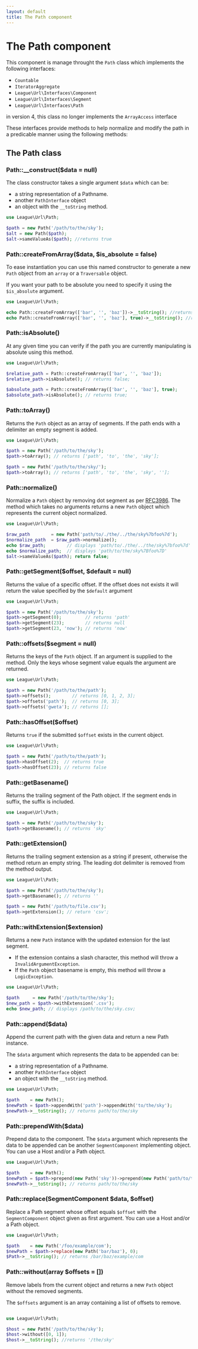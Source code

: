 ```yaml
---
layout: default
title: The Path component
---
```


# The Path component

This component is manage throught the `Path` class which implements the following interfaces:

- `Countable`
- `IteratorAggregate`
- `League\Url\Interfaces\Component`
- `League\Url\Interfaces\Segment`
- `League\Url\Interfaces\Path`

<p class="message-warning">in version 4, this class no longer implements the <code>ArrayAccess</code> interface</p>

These interfaces provide methods to help normalize and modify the path in a predicable manner using the following methods:

## The Path class

### Path::__construct($data = null)

The class constructor takes a single argument `$data` which can be:

- a string representation of a Pathname.
- another `PathInterface` object
- an object with the `__toString` method.

~~~php
use League\Url\Path;

$path = new Path('/path/to/the/sky');
$alt = new Path($path);
$alt->sameValueAs($path); //returns true
~~~

### Path::createFromArray($data, $is_absolute = false)

To ease instantiation you can use this named constructor to generate a new `Path` object from an `array` or a `Traversable` object.

If you want your path to be absolute you need to specify it using the `$is_absolute` argument.

~~~php
use League\Url\Path;

echo Path::createFromArray(['bar', '', 'baz'])->__toString(); //returns 'bar//baz'
echo Path::createFromArray(['bar', '', 'baz'], true)->__toString(); //returns '/bar//baz'
~~~

### Path::isAbsolute()

At any given time you can verify if the path you are currently manipulating is absolute using this method.

~~~php
use League\Url\Path;

$relative_path = Path::createFromArray(['bar', '', 'baz']);
$relative_path->isAbsolute(); // returns false;

$absolute_path = Path::createFromArray(['bar', '', 'baz'], true);
$absolute_path->isAbsolute(); // returns true;
~~~

### Path::toArray()

Returns the `Path` object as an array of segments. If the path ends with a delimiter an empty segment is added.

~~~php
use League\Url\Path;

$path = new Path('/path/to/the/sky');
$path->toArray(); // returns ['path', 'to', 'the', 'sky'];

$path = new Path('/path/to/the/sky/');
$path->toArray(); // returns ['path', 'to', 'the', 'sky', ''];
~~~

### Path::normalize()

Normalize a `Path` object by removing dot segment as per [RFC3986](https://tools.ietf.org/html/rfc3986#section-6). The method which takes no arguments returns a new `Path` object which represents the current object normalized.

~~~php
use League\Url\Path;

$raw_path        = new Path('path/to/./the/../the/sky%7bfoo%7d');
$normalize_path  = $raw_path->normalize();
echo $raw_path;        // displays 'path/to/./the/../the/sky%7bfoo%7d'
echo $normalize_path;  // displays 'path/to/the/sky%7Bfoo%7D'
$alt->sameValueAs($path); return false;
~~~

### Path::getSegment($offset, $default = null)

Returns the value of a specific offset. If the offset does not exists it will return the value specified by the `$default` argument

~~~php
use League\Url\Path;

$path = new Path('/path/to/the/sky');
$path->getSegment(0);         // returns 'path'
$path->getSegment(23);        // returns null
$path->getSegment(23, 'now'); // returns 'now'
~~~

### Path::offsets($segment = null)

Returns the keys of the `Path` object. If an argument is supplied to the method. Only the keys whose segment value equals the argument are returned.

~~~php
use League\Url\Path;

$path = new Path('/path/to/the/path');
$path->offsets();        // returns [0, 1, 2, 3];
$path->offsets('path');  // returns [0, 3];
$path->offsets('gweta'); // returns [];
~~~

### Path::hasOffset($offset)

Returns `true` if the submitted `$offset` exists in the current object.

~~~php
use League\Url\Path;

$path = new Path('/path/to/the/path');
$path->hasOffset(2);  // returns true
$path->hasOffset(23); // returns false
~~~

### Path::getBasename()

Returns the trailing segment of the Path object. If the segment ends in suffix, the suffix is included.

~~~php
use League\Url\Path;

$path = new Path('/path/to/the/sky');
$path->getBasename(); // returns 'sky'
~~~

### Path::getExtension()

Returns the trailing segment extension as a string if present, otherwise the method return an empty string. The leading dot delimiter is removed from the method output.

~~~php
use League\Url\Path;

$path = new Path('/path/to/the/sky');
$path->getBasename(); // returns ''

$path = new Path('/path/to/file.csv');
$path->getExtension(); // return 'csv';
~~~

### Path::withExtension($extension)

Returns a new `Path` instance with the updated extension for the last segment.

- If the extension contains a slash character, this method will throw a `InvalidArgumentException`.
- If the `Path` object basename is empty, this method will throw a `LogicException`.

~~~php
use League\Url\Path;

$path     = new Path('/path/to/the/sky');
$new_path = $path->withExtension('.csv');
echo $new_path; // displays /path/to/the/sky.csv;
~~~

### Path::append($data)

Append the current path with the given data and return a new Path instance.

The `$data` argument which represents the data to be appended can be:

- a string representation of a Pathname.
- another `PathInterface` object
- an object with the `__toString` method.

~~~php
use League\Url\Path;

$path    = new Path();
$newPath = $path->appendWith('path')->appendWith('to/the/sky');
$newPath->__toString(); // returns path/to/the/sky
~~~

### Path::prependWith($data)

Prepend data to the component. The `$data` argument which represents the data to be appended can be another `SegmentComponent` implementing object. You can use a Host and/or a Path object.

~~~php
use League\Url\Path;

$path    = new Path();
$newPath = $path->prepend(new Path('sky'))->prepend(new Path('path/to/the'));
$newPath->__toString(); // returns path/to/the/sky
~~~

### Path::replace(SegmentComponent $data, $offset)

Replace a Path segment whose offset equals `$offset` with the `SegmentComponent` object given as first argument. You can use a Host and/or a Path object.

~~~php
use League\Url\Path;

$path    = new Path('/foo/example/com');
$newPath = $path->replace(new Path('bar/baz'), 0);
$Path->__toString(); // returns /bar/baz/example/com
~~~

### Path::without(array $offsets = [])

Remove labels from the current object and returns a new `Path` object without the removed segments.

The `$offsets` argument is an array containing a list of offsets to remove.

~~~php

use League\Url\Path;

$host = new Path('/path/to/the/sky');
$host->without([0, 1]);
$host->__toString(); //returns '/the/sky'
~~~
